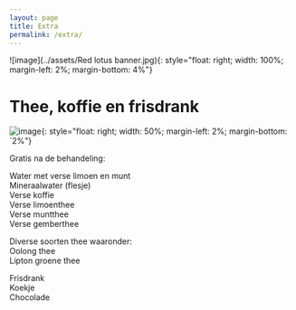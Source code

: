 ```yaml
---
layout: page
title: Extra 
permalink: /extra/
---
```

![image](../assets/Red lotus banner.jpg){: style="float: right; width: 100%; margin-left: 2%; margin-bottom: 4%"}

# Thee, koffie en frisdrank

![image](../assets/Tea.jpg){: style="float: right; width: 50%; margin-left: 2%; margin-bottom: `2%"}

Gratis na de behandeling:
 
Water met verse limoen en munt  
Mineraalwater (flesje)  
Verse koffie  
Verse limoenthee  
Verse muntthee  
Verse gemberthee  

Diverse soorten thee waaronder:  
Oolong thee  
Lipton groene thee  

Frisdrank  
Koekje  
Chocolade  

<div class="salonized-booking" data-company="yuxfdDQNtyh2fTTnntue1pWB" data-color="#fc1d33" data-language="nl" data-position="right" data-outline="shadow"></div><script src="https://static-widget.salonized.com/loader.js"></script>